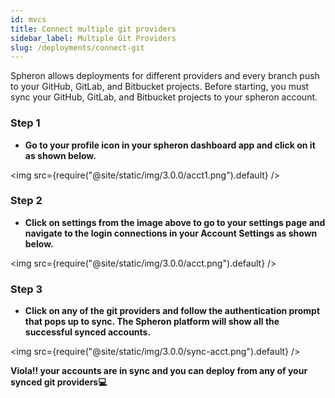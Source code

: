 ```yaml
---
id: mvcs
title: Connect multiple git providers
sidebar_label: Multiple Git Providers
slug: /deployments/connect-git
---
```


Spheron allows deployments for different providers and every branch push to your GitHub, GitLab, and Bitbucket projects. Before starting, you must sync your GitHub, GitLab, and Bitbucket projects to your spheron account.

### Step 1

- <strong>
    Go to your profile icon in your spheron dashboard app and click on it as
    shown below.
  </strong>

<img src={require("@site/static/img/3.0.0/acct1.png").default} />

### Step 2

- <strong>
    Click on settings from the image above to go to your settings page and
    navigate to the login connections in your Account Settings as shown below.
  </strong>

<img src={require("@site/static/img/3.0.0/acct.png").default} />

### Step 3

- <strong>
          Click on any of the git providers and follow the authentication prompt that pops up to sync. The Spheron platform will show all the successful synced accounts.
  </strong>

<img src={require("@site/static/img/3.0.0/sync-acct.png").default} />

<strong>Viola!! your accounts are in sync and you can deploy from any of your synced git providers💻 </strong>

